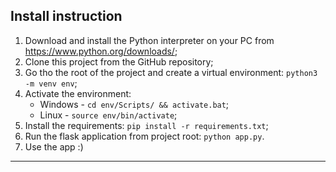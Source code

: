## Install instruction

1. Download and install the Python interpreter on your PC from https://www.python.org/downloads/;
1. Clone this project from the GitHub repository;
1. Go tho the root of the project and create a virtual environment: ```python3 -m venv env```;
1. Activate the environment:
    * Windows - ```cd env/Scripts/ && activate.bat```;
    * Linux - ```source env/bin/activate```;
1. Install the requirements: ```pip install -r requirements.txt```;
1. Run the flask application from project root: ```python app.py```.
1. Use the app :)

---
